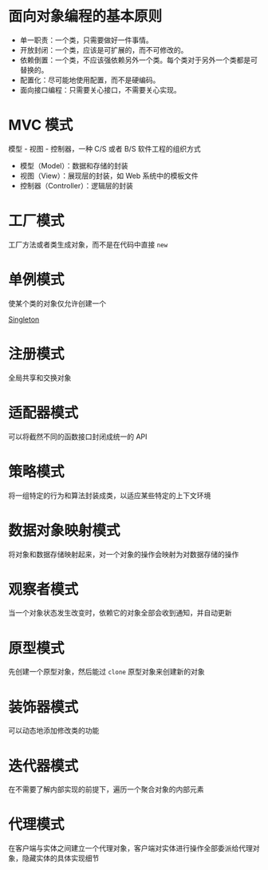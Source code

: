 # 面向对象编程的基本原则

- 单一职责：一个类，只需要做好一件事情。
- 开放封闭：一个类，应该是可扩展的，而不可修改的。
- 依赖倒置：一个类，不应该强依赖另外一个类。每个类对于另外一个类都是可替换的。
- 配置化：尽可能地使用配置，而不是硬编码。
- 面向接口编程：只需要关心接口，不需要关心实现。



# MVC 模式

模型 - 视图 - 控制器，一种 C/S 或者 B/S 软件工程的组织方式

- 模型（Model）：数据和存储的封装
- 视图（View）：展现层的封装，如 Web 系统中的模板文件
- 控制器（Controller）：逻辑层的封装

# 工厂模式

工厂方法或者类生成对象，而不是在代码中直接 `new`



# 单例模式

使某个类的对象仅允许创建一个

[Singleton](../Codes/PHP/DesignPattern/Singleton.php)



# 注册模式

全局共享和交换对象



# 适配器模式

可以将截然不同的函数接口封闭成统一的 API



# 策略模式

将一组特定的行为和算法封装成类，以适应某些特定的上下文环境



# 数据对象映射模式

将对象和数据存储映射起来，对一个对象的操作会映射为对数据存储的操作



# 观察者模式

当一个对象状态发生改变时，依赖它的对象全部会收到通知，并自动更新



# 原型模式

先创建一个原型对象，然后能过 `clone` 原型对象来创建新的对象



# 装饰器模式

可以动态地添加修改类的功能



# 迭代器模式

在不需要了解内部实现的前提下，遍历一个聚合对象的内部元素



# 代理模式

在客户端与实体之间建立一个代理对象，客户端对实体进行操作全部委派给代理对象，隐藏实体的具体实现细节 